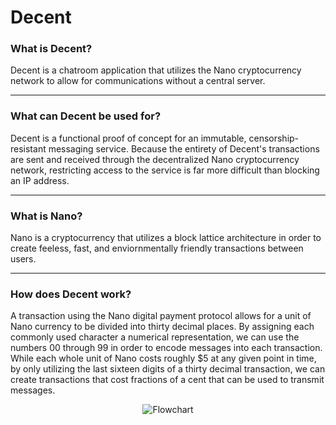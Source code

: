 # Decent

### What is Decent?
Decent is a chatroom application that utilizes the Nano cryptocurrency network to allow for communications without a central server.

---

### What can Decent be used for?
Decent is a functional proof of concept for an immutable, censorship-resistant messaging service. Because the entirety of Decent's transactions are sent and received through the decentralized Nano cryptocurrency network, restricting access to the service is far more difficult than blocking an IP address.

---

### What is Nano?
Nano is a cryptocurrency that utilizes a block lattice architecture in order to create feeless, fast, and enviornmentally friendly transactions between users.

---

### How does Decent work?
A transaction using the Nano digital payment protocol allows for a unit of Nano currency to be divided into thirty decimal places. By assigning each commonly used character a numerical representation, we can use the numbers 00 through 99 in order to encode messages into each transaction. While each whole unit of Nano costs roughly $5 at any given point in time, by only utilizing the last sixteen digits of a thirty decimal transaction, we can create transactions that cost fractions of a cent that can be used to transmit messages.

<p style="text-align:center;"><img src="/images/flowchart.png" width="auto" height="auto" alt="Flowchart"></p>
